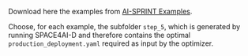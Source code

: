 Download here the examples from 
[AI-SPRINT Examples](https://gitlab.polimi.it/ai-sprint/ai-sprint-examples).

Choose, for each example, the subfolder `step_5`, which is generated by 
running SPACE4AI-D and therefore contains the optimal 
`production_deployment.yaml` required as input by the optimizer.
